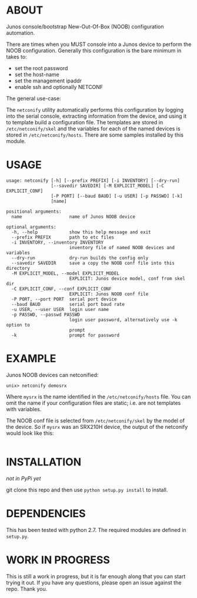 # ABOUT

Junos console/bootstrap New-Out-Of-Box (NOOB) configuration automation. 

There are times when you MUST console into a Junos device to perform the NOOB configuration.  Generally this configuration is the bare minimum in takes to:

  * set the root password
  * set the host-name
  * set the management ipaddr
  * enable ssh and optionally NETCONF

The general use-case:

The `netconify` utility automatically performs this configuration by logging into the serial console, extracting information from the device, and using it to template build a configuration file.  The templates are stored in `/etc/netconify/skel` and the variables for each of the named devices is stored in `/etc/netconify/hosts`.  There are some samples installed by this module.

# USAGE

````
usage: netconify [-h] [--prefix PREFIX] [-i INVENTORY] [--dry-run]
                 [--savedir SAVEDIR] [-M EXPLICIT_MODEL] [-C EXPLICIT_CONF]
                 [-P PORT] [--baud BAUD] [-u USER] [-p PASSWD] [-k]
                 [name]

positional arguments:
  name                  name of Junos NOOB device

optional arguments:
  -h, --help            show this help message and exit
  --prefix PREFIX       path to etc files
  -i INVENTORY, --inventory INVENTORY
                        inventory file of named NOOB devices and variables
  --dry-run             dry-run builds the config only
  --savedir SAVEDIR     save a copy the NOOB conf file into this directory
  -M EXPLICIT_MODEL, --model EXPLICIT_MODEL
                        EXPLICIT: Junos device model, conf from skel dir
  -C EXPLICIT_CONF, --conf EXPLICIT_CONF
                        EXPLICIT: Junos NOOB conf file
  -P PORT, --port PORT  serial port device
  --baud BAUD           serial port baud rate
  -u USER, --user USER  login user name
  -p PASSWD, --passwd PASSWD
                        login user password, alternatively use -k option to
                        prompt
  -k                    prompt for password
````

# EXAMPLE

Junos NOOB devices can netconified:

````
unix> netconify demosrx
````

Where `mysrx` is the name identified in the `/etc/netconify/hosts` file.  You can omit the name if your configuration files are static; i.e. are not templates with variables.

The NOOB conf file is selected from `/etc/netconify/skel` by the model of the device.  So if `mysrx` was an SRX210H device, the output of the netconify would look like this:

````
````


# INSTALLATION
_not in PyPi yet_

git clone this repo and then use `python setup.py install` to install.  

# DEPENDENCIES

This has been tested with python 2.7.  The required modules are defined in `setup.py`.

# WORK IN PROGRESS

This is still a work in progress, but it is far enough along that you can start trying it out.  If you have any questions, please open an issue against the repo.  Thank you.
